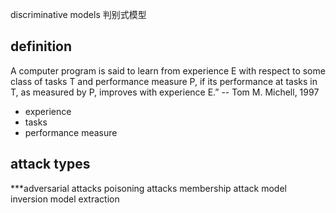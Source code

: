 discriminative models 判别式模型

## definition
A computer program is said to learn from experience E with respect to some class of tasks T and performance measure P, if its performance at tasks in T, as measured by P, improves with experience E.” -- Tom M. Michell, 1997

- experience
- tasks
- performance measure

## attack types
***adversarial attacks
poisoning attacks
membership attack
model inversion
model extraction